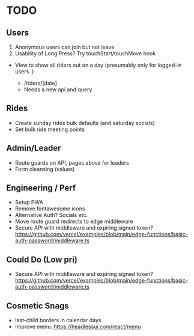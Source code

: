 # TODO

## Users

1. Anonymous users can join but not leave
2. Usability of Long Press? Try touchStart/touchMove hook

- View to show all riders out on a day (presumably only for logged-in users..)

  - /riders/[date]
  - Needs a new api and query

## Rides

- Create sunday rides bulk defaults (and saturday socials)
- Set bulk ride meeting points

## Admin/Leader

- Route guards on API, pages above for leaders
- Form cleansing (values)

## Engineering / Perf

- Setup PWA
- Remove fontawesome icons
- Alternative Auth? Socials etc.
- Move route guard redirects to edge middleware
- Secure API with middleware and expiring signed token?
  https://github.com/vercel/examples/blob/main/edge-functions/basic-auth-password/middleware.ts

## Could Do (Low pri)

- Secure API with middleware and expiring signed token?
  https://github.com/vercel/examples/blob/main/edge-functions/basic-auth-password/middleware.ts

## Cosmetic Snags

- last-child borders in calendar days
- Improve menu: https://headlessui.com/react/menu
